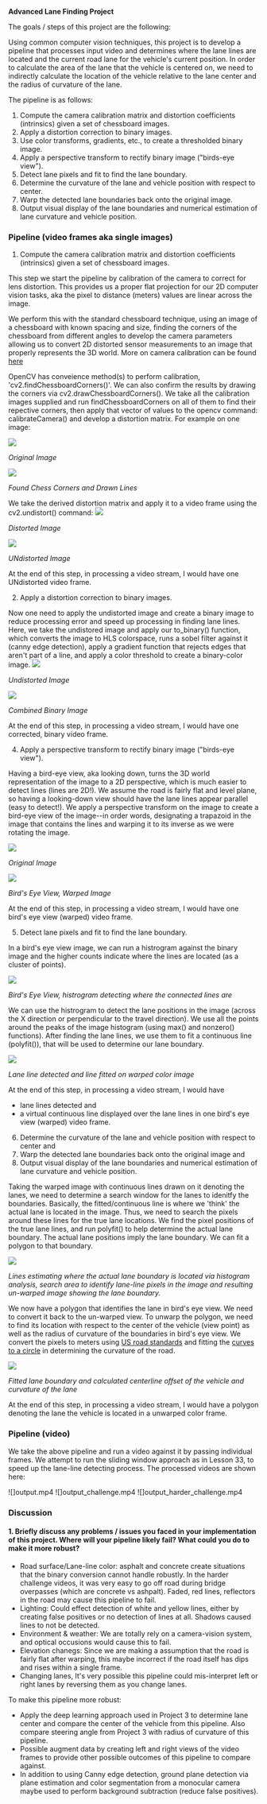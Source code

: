 **Advanced Lane Finding Project**

The goals / steps of this project are the following:

Using common computer vision techniques, this project is to develop a pipeline that processes input video and determines
where the lane lines are located and the current road lane for the vehicle's current position. In order to calculate the area of the lane that the vehicle is centered on, we need to indirectly calculate the location of the vehicle relative to the lane center and the radius of curvature of the lane.

The pipeline is as follows:

1. Compute the camera calibration matrix and distortion coefficients (intrinsics) given a set of chessboard images.
2. Apply a distortion correction to binary images.
3. Use color transforms, gradients, etc., to create a thresholded binary image.
4. Apply a perspective transform to rectify binary image ("birds-eye view").
5. Detect lane pixels and fit to find the lane boundary.
6. Determine the curvature of the lane and vehicle position with respect to center.
7. Warp the detected lane boundaries back onto the original image.
8. Output visual display of the lane boundaries and numerical estimation of lane curvature and vehicle position.

[//]: # (Image References)

[image1]: ./examples/undistort_output.png "Undistorted"
[image2]: ./test_images/test1.jpg "Road Transformed"
[image3]: ./examples/binary_combo_example.jpg "Binary Example"
[image4]: ./examples/warped_straight_lines.jpg "Warp Example"
[image5]: ./examples/color_fit_lines.jpg "Fit Visual"
[image6]: ./examples/example_output.jpg "Output"
[video1]: ./project_video.mp4 "Video"


### Pipeline (video frames aka single images)

1. Compute the camera calibration matrix and distortion coefficients (intrinsics) given a set of chessboard images.

This step we start the pipeline by calibration of the camera to correct for lens distortion. This provides us a proper flat projection for our 2D computer vision tasks, aka the pixel to distance (meters) values are linear across the image.

We perform this with the standard chessboard technique, using an image of a chessboard with known spacing and size, finding the corners of the chessboard from different angles to develop the camera parameters allowing us to convert 2D distorted sensor measurements to an image that properly represents the 3D world. More on camera calibration can be found [here](https://en.wikipedia.org/wiki/Chessboard_detection)

OpenCV has conveience method(s) to perform calibration, 'cv2.findChessboardCorners()'. We can also confirm the results by drawing the corners via cv2.drawChessboardCorners(). We take all the calibration images supplied and run findChessboardCorners on all of them to find their repective corners, then apply that vector of values to the opencv command: calibrateCamera() and develop a distortion matrix. For example on one image:

![](camera_cal/calibration3.jpg?raw=true)

*Original Image*

![](markdown/draw_chessboard.png?raw=true)

*Found Chess Corners and Drawn Lines*

We take the derived distortion matrix and apply it to a video frame using the cv2.undistort() command:
![](test_images/test2.jpg?raw=true)

*Distorted Image*

![](markdown/undistort-2.png?raw=true)

*UNdistorted Image*

At the end of this step, in processing a video stream, I would have one UNdistorted video frame.

2. Apply a distortion correction to binary images.

Now one need to apply the undistorted image and create a binary image to reduce processing error and speed up processing in finding lane lines. Here, we take the undistored image and apply our to_binary() function, which converts the image to HLS colorspace, runs a sobel filter against it (canny edge detection), apply a gradient function that rejects edges that aren't part of a line, and apply a color threshold to create a binary-color image.
![](markdown/step2_orig.png?raw=true)

*Undistorted Image*

![](markdown/step2_bin.png?raw=true)

*Combined Binary Image*

At the end of this step, in processing a video stream, I would have one corrected, binary video frame.

4. Apply a perspective transform to rectify binary image ("birds-eye view").

Having a bird-eye view, aka looking down, turns the 3D world representation of the image to a 2D perspective, which is much easier to detect lines (lines are 2D!). We assume the road is fairly flat and level plane, so having a looking-down view should have the lane lines appear parallel (easy to detect!). We apply a perspective transform on the image to create a bird-eye view of the image--in order words, designating a trapazoid in the image that contains the lines and warping it to its inverse as we were rotating the image.

![](markdown/warp-1.png?raw=true)

*Original Image*

![](markdown/warp-2.png?raw=true)

*Bird's Eye View, Warped Image*

At the end of this step, in processing a video stream, I would have one bird's eye view (warped) video frame.

5. Detect lane pixels and fit to find the lane boundary.

In a bird's eye view image, we can run a histrogram against the binary image and the higher counts indicate where the lines are located (as a cluster of points).

![](markdown/warp-3.png?raw=true)

*Bird's Eye View, histrogram detecting where the connected lines are*

We can use the histrogram to detect the lane positions in the image (across the X direction or perpendicular to the travel direction). We use all the points around the peaks of the image histogram (using max() and nonzero() functions). After finding the lane lines, we use them to fit a continuous line (polyfit()), that will be used to determine our lane boundary.

![](markdown/fit-1.png?raw=true)

*Lane line detected and line fitted on warped color image*

At the end of this step, in processing a video stream, I would have 
* lane lines detected and 
* a virtual continuous line displayed over the lane lines in one bird's eye view (warped) video frame.

6. Determine the curvature of the lane and vehicle position with respect to center and 
7. Warp the detected lane boundaries back onto the original image and 
8. Output visual display of the lane boundaries and numerical estimation of lane curvature and vehicle position.

Taking the warped image with continuous lines drawn on it denoting the lanes, we need to determine a search window for the lanes to idenitfy the boundaries. Basically, the fitted/continuous line is where we 'think' the actual lane is located in the image. Thus, we need to search the pixels around these lines for the true lane locations. We find the pixel positions of the true lane lines, and run polyfit() to help determine the actual lane boundary. The actual lane positions imply the lane boundary. We can fit a polygon to that boundary.

![](markdown/fit-2.png?raw=true)

*Lines estimating where the actual lane boundary is located via histogram analysis, search area to identify lane-line pixels in the image and resulting un-warped image showing the lane boundary.*

We now have a polygon that identifies the lane in bird's eye view. We need to convert it back to the un-warped view. To unwarp the polygon, we need to find its location with respect to the center of the vehicle (view point) as well as the radius of curvature of the boundaries in bird's eye view. We convert the pixels to meters using [US road standards](http://onlinemanuals.txdot.gov/txdotmanuals/rdw/horizontal_alignment.htm#BGBHGEGC) and fitting the [curves to a circle](https://www.intmath.com/applications-differentiation/8-radius-curvature.php) in determining the curvature of the road.

![](markdown/fill-1.png?raw=true)

*Fitted lane boundary and calculated centerline offset of the vehicle and curvature of the lane*

At the end of this step, in processing a video stream, I would have a polygon denoting the lane the vehicle is located in a unwarped color frame.

### Pipeline (video)

We take the above pipeline and run a video against it by passing individual frames. We attempt to run the sliding window approach as in Lesson 33, to speed up the lane-line detecting process. The processed videos are shown here:

![]output.mp4
![]output_challenge.mp4
![]output_harder_challenge.mp4

### Discussion

#### 1. Briefly discuss any problems / issues you faced in your implementation of this project.  Where will your pipeline likely fail?  What could you do to make it more robust?

* Road surface/Lane-line color: asphalt and concrete create situations that the binary conversion cannot handle robustly. In the harder challenge videos, it was very easy to go off road during bridge overpasses (which are concrete vs ashpalt). Faded, red lines, reflectors in the road may cause this pipeline to fail.
* Lighting: Could effect detection of white and yellow lines, either by creating false positives or no detection of lines at all. Shadows caused lines to not be detected.
* Environment & weather: We are totally rely on a camera-vision system, and optical occusions would cause this to fail.
* Elevation chanegs: Since we are making a assumption that the road is fairly flat after warping, this maybe incorrect if the road itself has dips and rises within a single frame.
* Changing lanes, It's very possible this pipeline could mis-interpret left or right lanes by reversing them as you change lanes.

To make this pipeline more robust:
* Apply the deep learning approach used in Project 3 to determine lane center and compare the center of the vehicle from this pipeline. Also compare steering angle from Project 3 with radius of curvature of this pipeline.
* Possible augment data by creating left and right views of the video frames to provide other possible outcomes of this pipeline to compare against.
* In addition to using Canny edge detection, ground plane detection via plane estimation and color segmentation from a monocular camera maybe used to perform background subtraction (reduce false positives).
